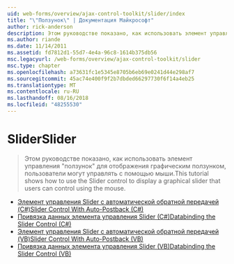 ```yaml
---
uid: web-forms/overview/ajax-control-toolkit/slider/index
title: "\"Ползунок\" | Документация Майкрософт"
author: rick-anderson
description: Этом руководстве показано, как использовать элемент управления "ползунок" для отображения графическим ползунком, пользователи могут управлять с помощью мыши.
ms.author: riande
ms.date: 11/14/2011
ms.assetid: fd7812d1-55d7-4e4a-96c8-1614b375db56
msc.legacyurl: /web-forms/overview/ajax-control-toolkit/slider
msc.type: chapter
ms.openlocfilehash: a73631fc1e5345e8705b6eb69e0241d44e298af7
ms.sourcegitcommit: 45ac74e400f9f2b7dbded66297730f6f14a4eb25
ms.translationtype: MT
ms.contentlocale: ru-RU
ms.lasthandoff: 08/16/2018
ms.locfileid: "48255530"
---
```

<a name="slider"></a><span data-ttu-id="41e91-103">Slider</span><span class="sxs-lookup"><span data-stu-id="41e91-103">Slider</span></span>
====================
> <span data-ttu-id="41e91-104">Этом руководстве показано, как использовать элемент управления "ползунок" для отображения графическим ползунком, пользователи могут управлять с помощью мыши.</span><span class="sxs-lookup"><span data-stu-id="41e91-104">This tutorial shows how to use the Slider control to display a graphical slider that users can control using the mouse.</span></span>


- [<span data-ttu-id="41e91-105">Элемент управления Slider с автоматической обратной передачей (C#)</span><span class="sxs-lookup"><span data-stu-id="41e91-105">Slider Control With Auto-Postback (C#)</span></span>](using-the-slider-control-with-auto-postback-cs.md)
- [<span data-ttu-id="41e91-106">Привязка данных элемента управления Slider (C#)</span><span class="sxs-lookup"><span data-stu-id="41e91-106">Databinding the Slider Control (C#)</span></span>](databinding-the-slider-control-cs.md)
- [<span data-ttu-id="41e91-107">Элемент управления Slider с автоматической обратной передачей (VB)</span><span class="sxs-lookup"><span data-stu-id="41e91-107">Slider Control With Auto-Postback (VB)</span></span>](using-the-slider-control-with-auto-postback-vb.md)
- [<span data-ttu-id="41e91-108">Привязка данных элемента управления Slider (VB)</span><span class="sxs-lookup"><span data-stu-id="41e91-108">Databinding the Slider Control (VB)</span></span>](databinding-the-slider-control-vb.md)
